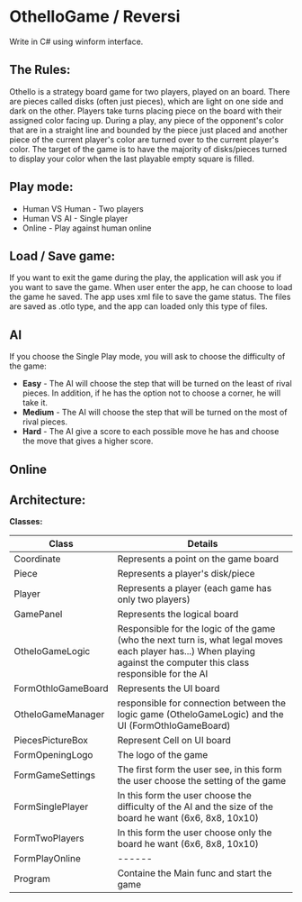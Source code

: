 # OthelloGame / Reversi
Write in C# using winform interface.

## The Rules:
Othello is a strategy board game for two players, played on an board. There are pieces called disks (often just pieces), which are light on one side and dark on the other. Players take turns placing piece on the board with their assigned color facing up. During a play, any piece of the opponent's color that are in a straight line and bounded by the piece just placed and another piece of the current player's color are turned over to the current player's color.
The target of the game is to have the majority of disks/pieces turned to display your color when the last playable empty square is filled.

## Play mode:
* Human VS Human - Two players
* Human VS AI    - Single player
* Online         - Play against human online

## Load / Save game:
If you want to exit the game during the play, the application will ask you if you want to save the game.
When user enter the app, he can choose to load the game he saved.
The app uses xml file to save the game status.
The files are saved as .otlo type, and the app can loaded only this type of files. 

## AI
If you choose the Single Play mode, you will ask to choose the difficulty of the game:
* **Easy** - The AI will choose the step that will be turned on the least of rival pieces. In addition, if he has the option not to choose a corner, he will take it.
* **Medium** - The AI will choose the step that will be turned on the most of rival pieces.
* **Hard** - The AI give a score to each possible move he has and choose the move that gives a higher score.  

## Online

## Architecture:

**Classes:**

| Class  | Details |
| ------------- | ------------- |
| Coordinate  | Represents a point on the game board  |
| Piece  | Represents a player's disk/piece  |
| Player  | Represents a player (each game has only two players) |
| GamePanel  | Represents the logical board  |
| OtheloGameLogic  | Responsible for the logic of the game (who the next turn is, what legal moves each player has...) When playing against the computer this class responsible for the AI  |
| FormOthloGameBoard  | Represents the UI board  |
| OtheloGameManager  | responsible for connection between the logic game (OtheloGameLogic) and the UI (FormOthloGameBoard)  |
| PiecesPictureBox  | Represent Cell on UI board  |
| FormOpeningLogo  | The logo of the game  |
| FormGameSettings  | The first form the user see, in this form the user choose the setting of the game  |
| FormSinglePlayer  | In this form the user choose the difficulty of the AI and the size of the board he want (6x6, 8x8, 10x10)  |
| FormTwoPlayers  | In this form the user choose only the board he want (6x6, 8x8, 10x10)  |
| FormPlayOnline  | ------  |
| Program  | Containe the Main func and start the game  |



